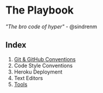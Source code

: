 # The Playbook

*"The bro code of hyper"* - @sindrenm

## Index

1. [Git & GitHub Conventions](https://github.com/hyperoslo/playbook/blob/master/GIT_AND_GITHUB.md)
2. Code Style Conventions
3. Heroku Deployment
4. Text Editors
5. [Tools](https://github.com/hyperoslo/playbook/blob/master/TOOLS.md)
